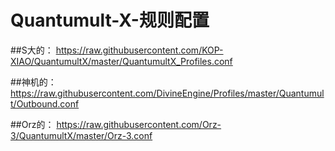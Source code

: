 # Quantumult-X-规则配置
##S大的：
https://raw.githubusercontent.com/KOP-XIAO/QuantumultX/master/QuantumultX_Profiles.conf

##神机的：
https://raw.githubusercontent.com/DivineEngine/Profiles/master/Quantumult/Outbound.conf

##Orz的：
https://raw.githubusercontent.com/Orz-3/QuantumultX/master/Orz-3.conf
